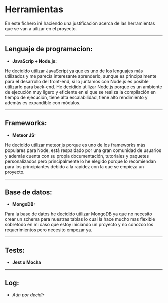 # Herramientas

En este fichero iré haciendo una justificación acerca de las herramientas que se van a uilizar en el proyecto.

*** 

## Lenguaje de programacion:

+ **JavaScrip + Node.js:**

He decidido utilizar JavaScript ya que es uno de los lenguajes más utilizados y me parecía interesante aprenderlo, aunque es principalmente para el desarrollo del front-end, si lo juntamos con Node.js es posible utilizarlo para back-end. He decidido utilizar Node.js porque es un ambiente de ejecución muy ligero y eficiente en el que se realiza la compilación en tiempo de ejecución, tiene alta escalabilidad, tiene alto rendimiento y además es expandible con módulos.

***

## Frameworks:

+ **Meteor JS:**

He decidido utilizar meteor.js porque es uno de los frameworks más populares para Node, está respaldado por una gran comunidad de usuarios y además cuenta con su propia documentación, tutoriales y paquetes personalizados pero principalmente lo he elegido porque lo recomiendan para los principiantes debido a la rapidez con la que se empieza un proyecto.

***

## Base de datos:

+ **MongoDB:**

Para la base de datos he decidido utilizar MongoDB ya que no necesito crear un schema para nuestras tablas lo cual la hace mucho mas flexible sobretodo en mi caso que estoy iniciando un proyecto y no conozco los requerimientos pero necesito empezar ya.

***

## Tests:

+ **Jest o Mocha**

***

## Log:

+ *Aún por decidir*
